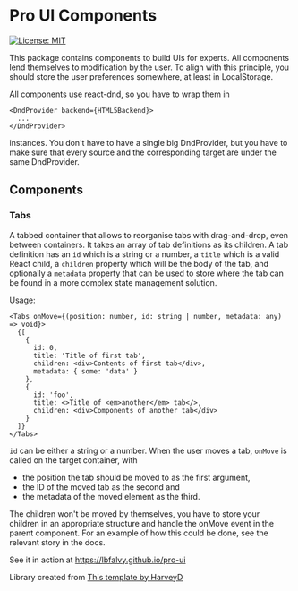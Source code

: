 # Pro UI Components

[![License: MIT](https://img.shields.io/badge/License-MIT-green.svg)](https://opensource.org/licenses/MIT)

This package contains components to build UIs for experts. All components lend
themselves to modification by the user. To align with this principle, you
should store the user preferences somewhere, at least in LocalStorage.

All components use react-dnd, so you have to wrap them in

```JSX
<DndProvider backend={HTML5Backend}>
  ...
</DndProvider>
```

instances. You don't have to have a single big DndProvider, but you have to
make sure that every source and the corresponding target are under the same
DndProvider.

## Components

### Tabs

A tabbed container that allows to reorganise tabs with drag-and-drop, even
between containers. It takes an array of tab definitions as its children.
A tab definition has an `id` which is a string or a number, a `title` which is
a valid React child, a `children` property which will be the body of the tab,
and optionally a `metadata` property that can be used to store where the tab
can be found in a more complex state management solution.

Usage:

```JSX
<Tabs onMove={(position: number, id: string | number, metadata: any) => void}>
  {[
    {
      id: 0,
      title: 'Title of first tab',
      children: <div>Contents of first tab</div>,
      metadata: { some: 'data' }
    },
    {
      id: 'foo',
      title: <>Title of <em>another</em> tab</>,
      children: <div>Components of another tab</div>
    }
  ]}
</Tabs>
```

`id` can be either a string or a number. When the user moves a tab, `onMove` is
called on the target container, with

- the position the tab should be moved to as the first argument,
- the ID of the moved tab as the second and
- the metadata of the moved element as the third.

The children won't be moved by themselves, you have to store your children in
an appropriate structure and handle the onMove event in the parent component.
For an example of how this could be done, see the relevant story in the docs.

See it in action at https://lbfalvy.github.io/pro-ui

Library created from [This template by HarveyD](https://github.com/HarveyD/react-component-library)
